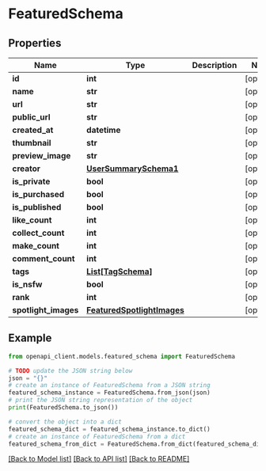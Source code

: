 # FeaturedSchema


## Properties

Name | Type | Description | Notes
------------ | ------------- | ------------- | -------------
**id** | **int** |  | [optional] 
**name** | **str** |  | [optional] 
**url** | **str** |  | [optional] 
**public_url** | **str** |  | [optional] 
**created_at** | **datetime** |  | [optional] 
**thumbnail** | **str** |  | [optional] 
**preview_image** | **str** |  | [optional] 
**creator** | [**UserSummarySchema1**](UserSummarySchema1.md) |  | [optional] 
**is_private** | **bool** |  | [optional] 
**is_purchased** | **bool** |  | [optional] 
**is_published** | **bool** |  | [optional] 
**like_count** | **int** |  | [optional] 
**collect_count** | **int** |  | [optional] 
**make_count** | **int** |  | [optional] 
**comment_count** | **int** |  | [optional] 
**tags** | [**List[TagSchema]**](TagSchema.md) |  | [optional] 
**is_nsfw** | **bool** |  | [optional] 
**rank** | **int** |  | [optional] 
**spotlight_images** | [**FeaturedSpotlightImages**](FeaturedSpotlightImages.md) |  | [optional] 

## Example

```python
from openapi_client.models.featured_schema import FeaturedSchema

# TODO update the JSON string below
json = "{}"
# create an instance of FeaturedSchema from a JSON string
featured_schema_instance = FeaturedSchema.from_json(json)
# print the JSON string representation of the object
print(FeaturedSchema.to_json())

# convert the object into a dict
featured_schema_dict = featured_schema_instance.to_dict()
# create an instance of FeaturedSchema from a dict
featured_schema_from_dict = FeaturedSchema.from_dict(featured_schema_dict)
```
[[Back to Model list]](../README.md#documentation-for-models) [[Back to API list]](../README.md#documentation-for-api-endpoints) [[Back to README]](../README.md)



